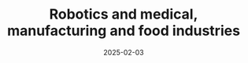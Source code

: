 ---
title: "Robotics and medical, manufacturing and food industries"
date: 2025-02-03
audio: "iotforge_unplugged_250203.mp3"
image: "cover.png"
script: "script.md"
sources: "sources.md"
description: "For this episode, I want to focus on something more specific in one area, as opposed to covering a wide variety of news. Recently, I came across a couple of news stories and articles about robotics and their role in different areas. I want to highlight three particular cases: medical, manufacturing, and food. And to start a new tradition, every odd episode I will include a few observations from the personal projects I’m working on — stay tuned to learn how to use fewer microcontrollers to make life easier."
tags: ["podcast", "episode"]
categories: ["Podcasts"]
---